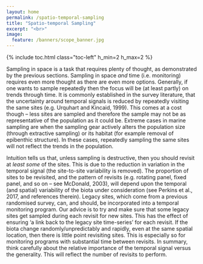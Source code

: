 ```yaml
---
layout: home
permalink: /spatio-temporal-sampling
title: "Spatio-temporal Sampling"
excerpt: "<br>"
image:
  feature: /banners/scope_banner.jpg
---
```

{% include toc.html class="toc-left" h_min=2 h_max=2 %}

Sampling in space is a task that requires plenty of thought, as demonstrated by the previous sections. Sampling in space _and_ time (i.e. monitoring) requires even more thought as there are even more options. Generally, if one wants to sample repeatedly then the focus will be (at least partly) on trends through time. It is commonly established in the survey literature, that the uncertainty around temporal signals is reduced by repeatedly visiting the same sites (e.g. Urquhart and Kincaid, 1999). This comes at a cost though – less sites are sampled and therefore the sample may not be as representative of the population as it could be. Extreme cases in marine sampling are when the sampling gear actively alters the population size (through extractive sampling) or its habitat (for example removal of epibenthic structure). In these cases, repeatedly sampling the same sites will not reflect the trends in the population.

Intuition tells us that, unless sampling is destructive, then you should revisit at _least some_ of the sites. This is due to the reduction in variation in the temporal signal (the site-to-site variability is removed). The proportion of sites to be revisited, and the pattern of revisits (e.g. rotating panel, fixed panel, and so on – see McDonald, 2003), will depend upon the temporal (and spatial) variability of the biota under consideration (see Perkins et al., 2017, and references therein). Legacy sites, which come from a previous randomised survey, can, and should, be incorporated into a temporal monitoring program. Our advice is to try and make sure that some legacy sites get sampled during each revisit for new sites. This has the effect of ensuring ‘a link back to the legacy site time-series’ for each revisit. If the biota change randomly/unpredictably and rapidly, even at the same spatial location, then there is little point revisiting sites. This is especially so for monitoring programs with substantial time between revisits. In summary, think carefully about the relative importance of the temporal signal versus the generality. This will reflect the number of revisits to perform. 
